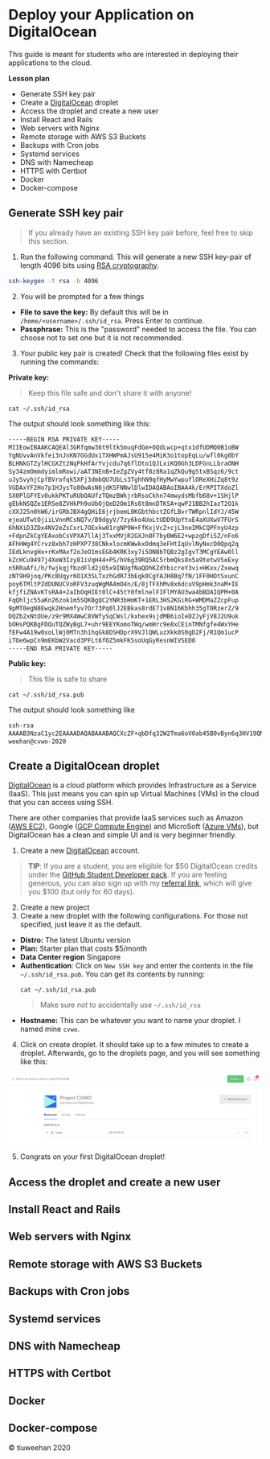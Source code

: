 # Deploy your Application on DigitalOcean

This guide is meant for students who are interested in deploying their applications to the cloud.

**Lesson plan**

- Generate SSH key pair
- Create a [DigitalOcean](https://www.digitalocean.com/about/) droplet
- Access the droplet and create a new user
- Install React and Rails
- Web servers with Nginx
- Remote storage with AWS S3 Buckets
- Backups with Cron jobs
- Systemd services
- DNS with Namecheap
- HTTPS with Certbot
- Docker
- Docker-compose

## Generate SSH key pair

> If you already have an existing SSH key pair before, feel free to skip this section.

1. Run the following command. This will generate a new SSH key-pair of length 4096 bits using [RSA cryptography](https://en.wikipedia.org/wiki/RSA_(cryptosystem)). 
```bash
ssh-keygen -t rsa -b 4096
```

2. You will be prompted for a few things
- **File to save the key:**
By default this will be in `/home/<username>/.ssh/id_rsa`. Press Enter to continue.
- **Passphrase:** This is the "password" needed to access the file. You can choose not to set one but it is not recommended.

3. Your public key pair is created! Check that the following files exist by running the commands:

**Private key:**
> Keep this file safe and  don't share it with anyone!
```
cat ~/.ssh/id_rsa
```
The output should look something like this:
```
-----BEGIN RSA PRIVATE KEY-----
MIIEowIBAAKCAQEAl3GRfqmw36t9ltk5muqFdGm+OQdLwcp+qtx1dfUDMQ0B1oBW
YgNUvvAnVkfei3nJnKN7GGdUx1TXHWPmAJsU915e4MiK3o1topEqLu/wfl0kg0bY
BLHNkGTZylHCGXZt2NqPkHfArYvjcdu7q6flDto1QJLxiKQ0Gh3LDFGnLLbraONH
Sy34zmOmmdyimlmRowi/aAT3NEnB+IeZgZVy4tf8z8Ra1qZkQu9gStxBSqz6/9ct
uJySvyhjCpfBVrofqk5XFj3dmbQU7UbLs3TghhN9qfHyMwYwpuflOReXHiZq8t9z
VGDAxYF2Ho7p1HJysTo80wAsN6jdKSFNNwlDlwIDAQABAoIBAA4k/ErRPITXdoZl
SX0PlGFYEv0ukkPKTuRUbOAUfzTQmzBWkjrbRsoCkhn74mwydsMbfb68v+1SHjlP
gEbkNSQZe1ERSe8ZVHkPh9oUbOjQeD2Om1Rs6t8mnDTKSA+qwP21BB2hIazT2O1k
cXXJ25n0hW6/irGRbJBX4gQHiE6jrjbemL0KGbthbctZGfLBvrTWRpnlIdYJ/45W
ejeaUTwtOjiiLVnnMCsNQ7v/B9dgyV/7zy6ko4UoLtUDD9UpYtuE4aXUXwV7FUrS
6hNXiD3ZDx4NV2eZsCxrL7OExkw01rgNP9W+FfKxjVcZ+cjL3noIMkCQPFnyU4zp
+FdpnZkCgYEAxobCsVPXA7llAj3TxxMVjR2GXJn8F7by0W6E2+wpzgDfi5Z/nFo6
AFhHWg4YCrvz8xbh7zHPXP738CNkxlocmKWwkxOdmq3eFHtIqUvlNyNxcO0Qpq2q
IEdLknvgHx+rKxMAxf2oJeO1msEGb4KRK3xy7i5ONBbTQBz2gIgvT3MCgYEAw0ll
kZcHCu9497j4XeW3Izy81iVqH44+PS/hV6g39RQ5AC5rbmQks8n5a9tetwV5eExy
n5RRaAfi/h/fwjkqjfbzdFld2jO5x9INUgfNaQDhKZdYbicreY3vi+HKxx/Zxewq
zNT9H9joq/PKcBUqyr6O1X3SLTxzhGdR73bEqk0CgYAJH8Bq7fN/1FF0HOtSxunC
poy6TMltPZdDUNUCVoRFV3zuqWgMA4mO4n/E/8jTFXhMv8x6dcuV9pHmk3naM+IE
kfjfiZNAvKTsRA4+2aIbOqHIEt0lC+45tY0fmlnelFIFlMYAU3wa4bBDAIQPM+0A
FqQhljc55aKn26zok1m5SQKBgQC2YNR3bHmKT+1ERL3HS2KGiRG+WMDMaZZcpFup
9pMT0egN8Ewqk2Hnemfyv7Or73Pq0lJ2EBkas8rdE71v8N16Kbhh35gT0RzerZ/9
DQZb2xNtOUe/z9r9MX4WwC8VWfySqCWsl/kxhex9sjdMB6ioIeDZJyFjV8J2U9uk
bOHsPQKBgFDQuTQZWyBgL7+uhr9EEYKomoTWq/wmHrc9e8xCEinTMNfgfe4WxYHe
fEFw4A19w0xoLlWj0MTn3h1hqGk8DSHDprX9VJlQWLuzXkk0S0gD2Fj/R1Qm1ucP
iTOe6wpCn9mEKbW2Vacd3PFLt6fOZ5mkFKSsoUqGyResnWIVSED0
-----END RSA PRIVATE KEY-----

```

**Public key:**
> This file is safe to share
```
cat ~/.ssh/id_rsa.pub
```
The output should look something like
```
ssh-rsa AAAAB3NzaC1yc2EAAAADAQABAAABAQCXcZF+qbDfq32W2Tma6oV0ab45B0vByn6q3HV19QMxDQHWgFZiA1S+8CdWR96Lecmco3sYZ1THVNcdY+YAmxT3Xl7gyIrejW2ikSou7/B+XSSDRtgEsc2QZNnKUcIZdm3Y2o+Qd8Cti+Nx27urp+UO2jVAkvGIpDQaHcsMUacstuto40dLLfjOY6aZ3KKaWZGjCL9oBPc0ScH4h5mBlXLi1/zPxFrWpmRC72BK3EFKrPr/1y24nJK/KGMKl8FWuh+qTlcWPd2ZtBTtRsuzdOCGE32p8fIzBjCm5+U5F5ceJmry33NUYMDFgXYejunUcnKxOjzTACw3qN0pIU03CUOX weehan@cvwo-2020
```
## Create a DigitalOcean droplet

[DigitalOcean](https://www.digitalocean.com/about/)  is a cloud platform which provides Infrastructure as a Service (IaaS). This just means you can spin up Virtual Machines (VMs) in the cloud that you can access using SSH.

There are other companies that provide IaaS services such as Amazon ([AWS EC2](https://aws.amazon.com/ec2/)), Google ([GCP Compute Engine](https://cloud.google.com/compute)) and MicroSoft ([Azure VMs](https://azure.microsoft.com/en-us/services/virtual-machines/)), but DigitalOcean has a clean and simple UI and is very beginner friendly.

1.  Create a new [DigitalOcean](https://www.digitalocean.com/) account.

> **TIP**: If you are a student, you are eligible for $50 DigitalOcean credits under the [GitHub Student Developer pack](https://education.github.com/pack). If you are feeling generous, you can also sign up with my [referral link](https://m.do.co/c/4ebee4a0ce0f), which will give you $100 (but only for 60 days).


2. Create a new project
3. Create a new droplet with the following configurations. For those not specified, just leave it as the default.
- **Distro:** The latest Ubuntu version 
- **Plan:** Starter plan that costs $5/month
- **Data Center region** Singapore
- **Authentication**: Click on `New SSH key` and enter the contents in the file `~/.ssh/id_rsa.pub`. You can get its contents by running:
  ```
  cat ~/.ssh/id_rsa.pub
  ```
  > Make sure *not* to accidentally use `~/.ssh/id_rsa`
- **Hostname:** This can be whatever you want to name your droplet. I named mine `cvwo`.

4. Click on create droplet. It should take up to a few minutes to create a droplet. Afterwards, go to the droplets page, and you will see something like this:

![Alt text](./DigitalOcean-Droplet-Page.png?raw=true "DigitalOcean page")

5. Congrats on your first DigitalOcean droplet!

## Access the droplet and create a new user

## Install React and Rails

## Web servers with Nginx
## Remote storage with AWS S3 Buckets
## Backups with Cron jobs
## Systemd services
## DNS with Namecheap
## HTTPS with Certbot
## Docker
## Docker-compose

© tiuweehan 2020
